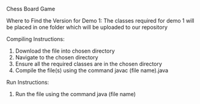 Chess Board Game

Where to Find the Version for Demo 1:
The classes required for demo 1 will be placed in one folder which will be uploaded to our repository

Compiling Instructions:
1. Download the file into chosen directory
2. Navigate to the chosen directory
3. Ensure all the required classes are in the chosen directory
4. Compile the file(s) using the command javac (file name).java

Run Instructions:
1. Run the file using the command java (file name)
